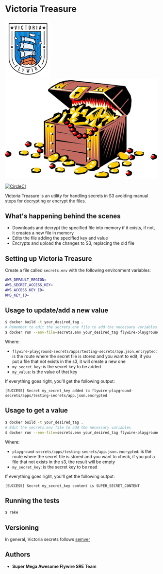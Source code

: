 # Victoria Treasure

![Victoria](imgs/victoria.png)
![Treasure](imgs/Treasure.png)

[![CircleCI](https://circleci.com/gh/peertransfer/Victoriatreasure.svg?style=svg)](https://circleci.com/gh/peertransfer/Victoriatreasure)

Victoria Treasure is an utility for handling secrets in S3 avoiding manual steps for decrypting or encrypt the files.

## What's happening behind the scenes

* Downloads and decrypt the specified file into memory if it exists, if not, it creates a new file in memory
* Edits the file adding the specified key and value
* Encrypts and upload the changes to S3, replacing the old file

## Setting up Victoria Treasure

Create a file called `secrets.env` with the following environment variables:

```bash
AWS_DEFAULT_REGION=
AWS_SECRET_ACCESS_KEY=
AWS_ACCESS_KEY_ID=
KMS_KEY_ID=
```

## Usage to update/add a new value

```bash
$ docker build -t your_desired_tag .
# Remember to edit the secrets.env file to add the necessary variables
$ docker run --env-file=secrets.env your_desired_tag flywire-playground-secrets/apps/testing-secrets/app.json.encrypted my_secret_key my_value
```

Where:

* `flywire-playground-secrets/apps/testing-secrets/app.json.encrypted`: is the route where the secret file is stored and you want to edit, if you put a file that not exists in the s3, it will create a new one
* `my_secret_key`: is the secret key to be added
* `my_value`: is the value of that key

If everything goes right, you'll get the following output:

```text
[SUCCESS] Secret my_secret_key added to flywire-playground-secrets/apps/testing-secrets/app.json.encrypted
```

## Usage to get a value

```bash
$ docker build -t your_desired_tag .
# Edit the secrets.env file to add the necessary variables
$ docker run --env-file=secrets.env your_desired_tag flywire-playground-secrets/apps/testing-secrets/app.json.encrypted my_secret_key
```

Where:

* `playground-secrets/apps/testing-secrets/app.json.encrypted`: is the route where the secret file is stored and you want to check, if you put a file that not exists in the s3, the result will be empty
* `my_secret_key`: is the secret key to be read


If everything goes right, you'll get the following output:

```text
[SUCCESS] Secret my_secret_key content is SUPER_SECRET_CONTENT
```

## Running the tests

```bash
$ rake
```

## Versioning

In general, Victoria secrets follows [semver](https://semver.org/)

## Authors

* **Super Mega Awesome Flywire SRE Team**
